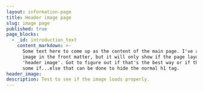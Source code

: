 ```yaml
---
layout: information-page
title: Header image page
slug: image page
published: true
page_blocks:
  - _id: introduction_text
    content_markdown: >-
      Some text here to come up as the content of the main page. I've added the
      image in the front matter, but it will only show if the page layout is
      'header image'. Got to figure out if that's the best way or if there's
      some if...else that can be done to hide the normal h1 tag.
header_image:
description: Test to see if the image loads properly.
---
```

